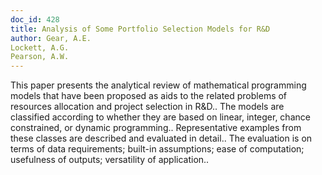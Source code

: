 ```yaml
---
doc_id: 428
title: Analysis of Some Portfolio Selection Models for R&D
author: Gear, A.E.
Lockett, A.G.
Pearson, A.W.
---
```


This paper presents the analytical review of mathematical programming models
that have been proposed as aids to the related problems of resources allocation 
and project selection in R&D.. The models are classified according to whether
they are based on linear, integer, chance constrained, or dynamic programming..
Representative examples from these classes are described and evaluated in 
detail.. The evaluation is on terms of data requirements; built-in assumptions;
ease of computation; usefulness of outputs; versatility of application..